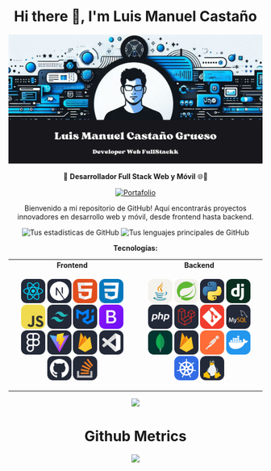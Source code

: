 
<h1 align="center">Hi there 👋, I'm Luis Manuel Castaño</h1>
<p align="center">
  <img src="Bandera" alt="Banner" style="width: 700px; height: auto; transition: transform 0.2s ease-in-out;">
</p>
<p align="center">
  🚀 <strong>Desarrollador Full Stack Web y Móvil</strong> 🌐📱
</p>
<p align="center">
  <a href="https://portafolio-b65f5.web.app/"><img src="https://img.shields.io/badge/🌐-Mi_Portafolio-000000?style=for-the-badge" alt="Portafolio"/></a>
</p>

<p align="center">
  Bienvenido a mi repositorio de GitHub! Aquí encontrarás proyectos innovadores en desarrollo web y móvil, desde frontend hasta backend.
</p>
<div align="center">  
  <img width="49%" height="195px" src="https://github-readme-stats.vercel.app/api?username=blackrose99&show_icons=true&count_private=true&hide_border=true&title_color=02D9F7FF&icon_color=02D9F7FF&text_color=c9d1d9&bg_color=0d1117" alt="Tus estadísticas de GitHub" /> 
  
  <img width="41%" height="195px" src="https://github-readme-stats.vercel.app/api/top-langs/?username=blackrose99&layout=compact&hide_border=true&title_color=02D9F7FF&text_color=02D9F7FF&bg_color=0d1117" alt="Tus lenguajes principales de GitHub" />
</div> 

<p align="center">
  <b>Tecnologías:</b>
</p>
<table align="center">
  <tr>
    <td align="center"><strong>Frontend</strong></td>
    <td align="center"><strong>Backend</strong></td>
  </tr>
  <tr>
    <td align="center">
      <p align="center">
        <img src="https://github.com/tandpfun/skill-icons/blob/main/icons/React-Dark.svg" width="48" title="React.js"> 
        <img src="https://github.com/tandpfun/skill-icons/blob/main/icons/NextJS-Dark.svg" width="48" title="Next.js">  
        <img src="https://github.com/tandpfun/skill-icons/blob/main/icons/HTML.svg" width="48" title="HTML"> 
        <img src="https://github.com/tandpfun/skill-icons/blob/main/icons/CSS.svg" width="48" title="CSS">   
        <img src="https://github.com/tandpfun/skill-icons/blob/main/icons/JavaScript.svg" width="48" title="JavaScript">   
        <img src="https://github.com/tandpfun/skill-icons/blob/main/icons/TailwindCSS-Dark.svg" width="48" title="TailwindCSS">   
        <img src="https://github.com/tandpfun/skill-icons/blob/main/icons/MaterialUI-Dark.svg" width="48" title="Material-UI">   
        <img src="https://github.com/tandpfun/skill-icons/blob/main/icons/Bootstrap.svg" width="48" title="Bootstrap">  
        <img src="https://github.com/tandpfun/skill-icons/blob/main/icons/Figma-Dark.svg" width="48" title="Figma">   
        <img src="https://github.com/tandpfun/skill-icons/blob/main/icons/Vite-Dark.svg" width="48" title="Vite">  
        <img src="https://github.com/tandpfun/skill-icons/blob/main/icons/Firebase-Dark.svg" width="48" title="Firebase">   
        <img src="https://github.com/tandpfun/skill-icons/blob/main/icons/VSCode-Dark.svg" width="48" title="Visual Studio Code">   
        <img src="https://github.com/tandpfun/skill-icons/blob/main/icons/Github-Dark.svg" width="48" title="GitHub">   
        <img src="https://github.com/tandpfun/skill-icons/blob/main/icons/StackOverflow-Dark.svg" width="48" title="Stack Overflow">   
      </p>
    </td>
    <td align="center">
  <p align="center">
    <img src="https://github.com/tandpfun/skill-icons/blob/main/icons/Java-Light.svg" width="48" title="Java">   
    <img src="https://github.com/tandpfun/skill-icons/blob/main/icons/Spring-Light.svg" width="48" title="SbringBoot">   
    <img src="https://github.com/tandpfun/skill-icons/blob/main/icons/Python-Dark.svg" width="48" title="Python">   
    <img src="https://github.com/tandpfun/skill-icons/blob/main/icons/Django.svg" width="48" title="Django">   
    <img src="https://github.com/tandpfun/skill-icons/blob/main/icons/PHP-Dark.svg" width="48" title="PHP">   
    <img src="https://github.com/tandpfun/skill-icons/blob/main/icons/Laravel-Dark.svg" width="48" title="Laravel">   
        <img src="https://github.com/tandpfun/skill-icons/blob/main/icons/Git.svg" width="48" title="Git">  
    <img src="https://github.com/tandpfun/skill-icons/blob/main/icons/MySQL-Dark.svg" width="48" title="MySQL">   
    <img src="https://github.com/tandpfun/skill-icons/blob/main/icons/MongoDB.svg" width="48" title="MongoDB">  
    <img src="https://github.com/tandpfun/skill-icons/blob/main/icons/Firebase-Dark.svg" width="48" title="Firebase">   
        <img src="https://github.com/tandpfun/skill-icons/blob/main/icons/Postman.svg" width="48" title="Postman">   
    <img src="https://github.com/tandpfun/skill-icons/blob/main/icons/Docker.svg" width="48" title="Docker">   
    <img src="https://github.com/tandpfun/skill-icons/blob/main/icons/Kubernetes.svg" width="48" title="Kubernetes">   
        <img src="https://github.com/tandpfun/skill-icons/blob/main/icons/Linux-Dark.svg" width="48" title="Linux">   
  </p>
</td>

  </tr>
</table>
   
       


<p align="center">
 <img  src="https://github-readme-streak-stats.herokuapp.com?user=blackrose99&theme=tokyonight_duo&hide_border=true"
</p>

<h1 align="center">Github Metrics </h1><p align="center">
<img width="725em" src="https://github-profile-summary-cards.vercel.app/api/cards/profile-details?username=blackrose99&theme=github_dark" />
</p>


